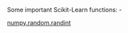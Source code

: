Some important Scikit-Learn functions: -

[numpy.random.randint](https://docs.scipy.org/doc/numpy-1.15.1/reference/generated/numpy.random.randint.html)
